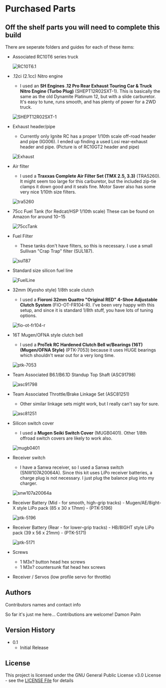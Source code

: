 # Purchased Parts

## Off the shelf parts you will need to complete this build
There are seperate folders and guides for each of these items:

* Associated RC10T6 series truck

  ![RC10T6.1](Images/RC10T61.jpg)
* .12ci (2.1cc) Nitro engine
  * I used an **SH Engines .12 Pro Rear Exhaust Touring Car & Truck Nitro Engine (Turbo Plug)** (SHEPT12R02SXT-1). This is basically the same as the old Dynamite Platinum 12, but with a slide carburetor. It's easy to tune, runs smooth, and has plenty of power for a 2WD truck.

  ![SHEPT12R02SXT-1](Images/shept12r02sxt-1.jpg)
* Exhaust header/pipe
  * Currently only Ignite RC has a proper 1/10th scale off-road header and pipe (IG006). I ended up finding a used Losi rear-exhaust header and pipe. (Picture is of RC10GT2 header and pipe)

  ![Exhaust](Images/Exhaust.png)
* Air filter
  * I used a **Traxxas Complete Air Filter Set (TMX 2.5, 3.3)** (TRA5260). It might seem too large for this carburetor, but the included zip-tie clamps it down good and it seals fine. Motor Saver also has some very nice 1/10th size filters.

  ![tra5260](Images/tra5260.jpg)
* 75cc Fuel Tank (for Redcat/HSP 1/10th scale) These can be found on Amazon for around $10-$15

  ![75ccTank](Images/75ccTank.jpg)
* Fuel Filter
  * These tanks don't have filters, so this is necessary. I use a small Sullivan "Crap Trap" filter (SUL187).

  ![sul187](Images/sul187.jpg)
* Standard size silicon fuel line

  ![FuelLine](Images/FuelLine.jpg)
* 32mm (Kyosho style) 1/8th scale clutch
  * I used a **Fioroni 32mm Quattro "Original RED" 4-Shoe Adjustable Clutch System** (FIO-OT-FR104-R). I've been very happy with this setup, and since it is standard 1/8th stuff, you have lots of tuning options.

  ![fio-ot-fr104-r](Images/fio-ot-fr104-r.jpg)
* 16T Mugen/OFNA style clutch bell
  * I used a **ProTek RC Hardened Clutch Bell w/Bearings (16T) (Mugen/OFNA Style)** (PTK-7053) because it uses HUGE bearings which shouldn't wear out for a very long time.

  ![ptk-7053](Images/ptk-7053.jpg)
* Team Associated B6.1/B6.1D Standup Top Shaft (ASC91798)

  ![asc91798](Images/asc91798.jpg)
* Team Associated Throttle/Brake Linkage Set (ASC81251)
  * Other similar linkage sets might work, but I really can't say for sure.

  ![asc81251](Images/asc81251.jpg)
* Silicon switch cover
  * I used a **Mugen Seiki Switch Cover** (MUGB0401). Other 1/8th offroad switch covers are likely to work also.

  ![mugb0401](Images/mugb0401.png)
* Receiver switch
  * I have a Sanwa receiver, so I used a Sanwa switch (SNW107A20064A). Since this kit uses LiPo receiver batteries, a charge plug is not necessary. I just plug the balance plug into my charger.

  ![snw107a20064a](Images/snw107a20064a.jpg)
* Receiver Battery (Mid - for smooth, high-grip tracks) - Mugen/AE/8ight-X style LiPo pack (85 x 30 x 17mm) - (PTK-5196)

  ![ptk-5196](Images/ptk-5196.jpg)

* Receiver Battery (Rear - for lower-grip tracks) - HB/8IGHT style LiPo pack (39 x 56 x 21mm) - (PTK-5171)

  ![ptk-5171](Images/ptk-5171.jpg)

* Screws
  * 1 M3x? button head hex screws
  * 1 M3x? countersunk flat head hex screws

* Receiver / Servos (low profile servo for throttle)

## Authors

Contributors names and contact info

So far it's just me here... Contributions are welcome!
Damon Palm

## Version History

* 0.1
    * Initial Release

## License

This project is licensed under the GNU General Public License v3.0 License - see the [LICENSE File](LICENSE) for details
